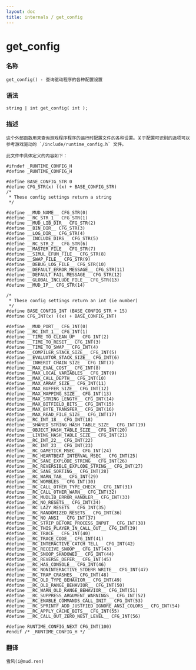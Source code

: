 ```yaml
---
layout: doc
title: internals / get_config
---
```

# get_config

### 名称

    get_config() - 查询驱动程序的各种配置设置

### 语法

    string | int get_config( int );

### 描述

    这个外部函数用来查询游戏程序程序的运行时配置文件的各种设置。关于配置可识别的选项可以参考游戏驱动的 `/include/runtime_config.h` 文件。

    此文件中具体定义的内容如下：

    #ifndef _RUNTIME_CONFIG_H
    #define _RUNTIME_CONFIG_H

    #define BASE_CONFIG_STR 0
    #define CFG_STR(x) ((x) + BASE_CONFIG_STR)
    /*
     * These config settings return a string
     */

    #define __MUD_NAME__ CFG_STR(0)
    #define __RC_STR_1__ CFG_STR(1)
    #define __MUD_LIB_DIR__ CFG_STR(2)
    #define __BIN_DIR__ CFG_STR(3)
    #define __LOG_DIR__ CFG_STR(4)
    #define __INCLUDE_DIRS__ CFG_STR(5)
    #define __RC_STR_2__ CFG_STR(6)
    #define __MASTER_FILE__ CFG_STR(7)
    #define __SIMUL_EFUN_FILE__ CFG_STR(8)
    #define __SWAP_FILE__ CFG_STR(9)
    #define __DEBUG_LOG_FILE__ CFG_STR(10)
    #define __DEFAULT_ERROR_MESSAGE__ CFG_STR(11)
    #define __DEFAULT_FAIL_MESSAGE__ CFG_STR(12)
    #define __GLOBAL_INCLUDE_FILE__ CFG_STR(13)
    #define __MUD_IP__ CFG_STR(14)

    /*
     * These config settings return an int (ie number)
     */
    #define BASE_CONFIG_INT (BASE_CONFIG_STR + 15)
    #define CFG_INT(x) ((x) + BASE_CONFIG_INT)

    #define __MUD_PORT__ CFG_INT(0)
    #define __RC_INT_1__ CFG_INT(1)
    #define __TIME_TO_CLEAN_UP__ CFG_INT(2)
    #define __TIME_TO_RESET__ CFG_INT(3)
    #define __TIME_TO_SWAP__ CFG_INT(4)
    #define __COMPILER_STACK_SIZE__ CFG_INT(5)
    #define __EVALUATOR_STACK_SIZE__ CFG_INT(6)
    #define __INHERIT_CHAIN_SIZE__ CFG_INT(7)
    #define __MAX_EVAL_COST__ CFG_INT(8)
    #define __MAX_LOCAL_VARIABLES__ CFG_INT(9)
    #define __MAX_CALL_DEPTH__ CFG_INT(10)
    #define __MAX_ARRAY_SIZE__ CFG_INT(11)
    #define __MAX_BUFFER_SIZE__ CFG_INT(12)
    #define __MAX_MAPPING_SIZE__ CFG_INT(13)
    #define __MAX_STRING_LENGTH__ CFG_INT(14)
    #define __MAX_BITFIELD_BITS__ CFG_INT(15)
    #define __MAX_BYTE_TRANSFER__ CFG_INT(16)
    #define __MAX_READ_FILE_SIZE__ CFG_INT(17)
    #define __RC_INT_18__ CFG_INT(18)
    #define __SHARED_STRING_HASH_TABLE_SIZE__ CFG_INT(19)
    #define __OBJECT_HASH_TABLE_SIZE__ CFG_INT(20)
    #define __LIVING_HASH_TABLE_SIZE__ CFG_INT(21)
    #define __RC_INT_22__ CFG_INT(22)
    #define __RC_INT_23__ CFG_INT(23)
    #define __RC_GAMETICK_MSEC__ CFG_INT(24)
    #define __RC_HEARTBEAT_INTERVAL_MSEC__ CFG_INT(25)
    #define __RC_SANE_EXPLODE_STRING__ CFG_INT(26)
    #define __RC_REVERSIBLE_EXPLODE_STRING__ CFG_INT(27)
    #define __RC_SANE_SORTING__ CFG_INT(28)
    #define __RC_WARN_TAB__ CFG_INT(29)
    #define __RC_WOMBLES__ CFG_INT(30)
    #define __RC_CALL_OTHER_TYPE_CHECK__ CFG_INT(31)
    #define __RC_CALL_OTHER_WARN__ CFG_INT(32)
    #define __RC_MUDLIB_ERROR_HANDLER__ CFG_INT(33)
    #define __RC_NO_RESETS__ CFG_INT(34)
    #define __RC_LAZY_RESETS__ CFG_INT(35)
    #define __RC_RANDOMIZED_RESETS__ CFG_INT(36)
    #define __RC_NO_ANSI__ CFG_INT(37)
    #define __RC_STRIP_BEFORE_PROCESS_INPUT__ CFG_INT(38)
    #define __RC_THIS_PLAYER_IN_CALL_OUT__ CFG_INT(39)
    #define __RC_TRACE__ CFG_INT(40)
    #define __RC_TRACE_CODE__ CFG_INT(41)
    #define __RC_INTERACTIVE_CATCH_TELL__ CFG_INT(42)
    #define __RC_RECEIVE_SNOOP__ CFG_INT(43)
    #define __RC_SNOOP_SHADOWED__ CFG_INT(44)
    #define __RC_REVERSE_DEFER__ CFG_INT(45)
    #define __RC_HAS_CONSOLE__ CFG_INT(46)
    #define __RC_NONINTERACTIVE_STDERR_WRITE__ CFG_INT(47)
    #define __RC_TRAP_CRASHES__ CFG_INT(48)
    #define __RC_OLD_TYPE_BEHAVIOR__ CFG_INT(49)
    #define __RC_OLD_RANGE_BEHAVIOR__ CFG_INT(50)
    #define __RC_WARN_OLD_RANGE_BEHAVIOR__ CFG_INT(51)
    #define __RC_SUPPRESS_ARGUMENT_WARNINGS__ CFG_INT(52)
    #define __RC_ENABLE_COMMANDS_CALL_INIT__ CFG_INT(53)
    #define __RC_SPRINTF_ADD_JUSTFIED_IGNORE_ANSI_COLORS__ CFG_INT(54)
    #define __RC_APPLY_CACHE_BITS__ CFG_INT(55)
    #define __RC_CALL_OUT_ZERO_NEST_LEVEL__ CFG_INT(56)

    #define RUNTIME_CONFIG_NEXT CFG_INT(100)
    #endif /* _RUNTIME_CONFIG_H */

### 翻译

    雪风(i@mud.ren)
